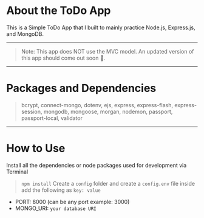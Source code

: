 # About the ToDo App

This is a Simple ToDo App that I built to mainly practice Node.js, Express.js, and MongoDB.  

---

> Note: This app does NOT use the MVC model. An updated version of this app should come out soon 🙌.

---

# Packages and Dependencies

> bcrypt, connect-mongo, dotenv, ejs, express, express-flash, express-session, mongodb, mongoose, morgan, nodemon, passport, passport-local, validator

---

# How to Use

Install all the dependencies or node packages used for development via Terminal
> `npm install`
> Create a `config` folder and create a `config.env` file inside
> add the following as `key: value` 
  - PORT: 8000 (can be any port example: 3000) 
  - MONGO_URI: `your database URI`